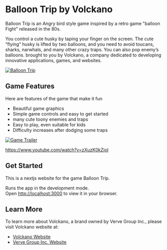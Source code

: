 # Balloon Trip by Volckano

Balloon Trip is an Angry bird style game inspired by a retro game "balloon Fight" released in the 80s. 

You control a cute husky by taping your finger on the screen. The cute “flying” husky is lifted by two balloons, and you need to avoid toucans, sharks, narwhals, and many other crazy traps. You can also pop enemy’s balloons.  brought to you by Volckano, a company dedicated to developing innovative applications, games, and websites.

[![Balloon Trip](https://tankbattletd.vercel.app/tankimg1.png)](https://tankbattletd.vercel.app)


## Game Features

Here are features of the game that make it fun
- Beautiful game graphics
- Simple game controls and easy to get started
- many cute toony enemies and traps
- Easy to play, even suitable for kids
- Difficulty increases after dodging some traps

[![Game Trailer](https://img.youtube.com/vi/zXuzK0kZjoI/0.jpg)](https://www.youtube.com/watch?v=zXuzK0kZjoI)

https://www.youtube.com/watch?v=zXuzK0kZjoI


## Get Started

This is a nextjs website for the game Balloon Trip.

Runs the app in the development mode.\
Open [http://localhost:3000](http://localhost:3000) to view it in your browser.


## Learn More

To learn more about Volckano, a brand owned by Verve Group Inc., please visit Volckano website at:

- [Volckano Website](https://www.volckano.com)
- [Verve Group Inc. Website](https://www.vervegroup.ca)
